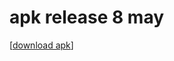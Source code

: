 # apk release 8 may
[[download apk]((https://github.com/suraj-khot-19/img/blob/main/app-release.apk))]
